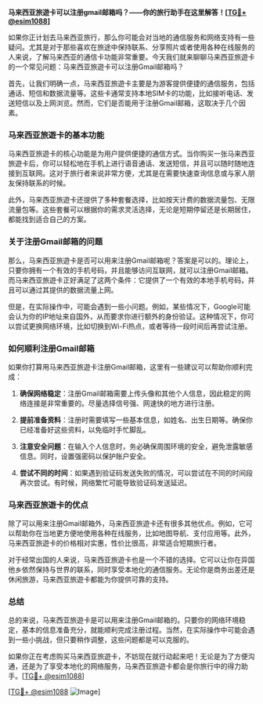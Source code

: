 **马来西亚旅遊卡可以注册gmail邮箱吗？——你的旅行助手在这里解答！[[TG💪+ @esim1088](https://t.me/s/esim1088)]**

如果你正计划去马来西亚旅行，那么你可能会对当地的通信服务和网络支持有一些疑问。尤其是对于那些喜欢在旅途中保持联系、分享照片或者使用各种在线服务的人来说，了解马来西亚的通信卡功能非常重要。今天我们就来聊聊马来西亚旅遊卡的一个常见问题：马来西亚旅遊卡可以注册Gmail邮箱吗？

首先，让我们明确一点，马来西亚旅遊卡主要是为游客提供便捷的通信服务，包括通话、短信和数据流量等。这些卡通常支持本地SIM卡的功能，比如接听电话、发送短信以及上网浏览。然而，它们是否能用于注册Gmail邮箱，这取决于几个因素。

### **马来西亚旅遊卡的基本功能**

马来西亚旅遊卡的核心功能是为用户提供便捷的通信方式。当你购买一张马来西亚旅遊卡后，你可以轻松地在手机上进行语音通话、发送短信，并且可以随时随地连接到互联网。这对于旅行者来说非常方便，尤其是在需要快速查询信息或与家人朋友保持联系的时候。

此外，马来西亚旅遊卡还提供了多种套餐选择，比如按天计费的数据流量包、无限流量包等。这些套餐可以根据你的需求灵活选择，无论是短期停留还是长期居住，都能找到适合自己的方案。

### **关于注册Gmail邮箱的问题**

那么，马来西亚旅遊卡是否可以用来注册Gmail邮箱呢？答案是可以的。理论上，只要你拥有一个有效的手机号码，并且能够访问互联网，就可以注册Gmail邮箱。而马来西亚旅遊卡正好满足了这两个条件：它提供了一个有效的本地手机号码，并且可以通过其提供的数据流量上网。

但是，在实际操作中，可能会遇到一些小问题。例如，某些情况下，Google可能会认为你的IP地址来自国外，从而要求你进行额外的身份验证。这种情况下，你可以尝试更换网络环境，比如切换到Wi-Fi热点，或者等待一段时间后再尝试注册。

### **如何顺利注册Gmail邮箱**

如果你打算用马来西亚旅遊卡注册Gmail邮箱，这里有一些建议可以帮助你顺利完成：

1. **确保网络稳定**：注册Gmail邮箱需要上传头像和其他个人信息，因此稳定的网络连接是非常重要的。尽量选择信号强、网速快的地方进行注册。
   
2. **提前准备资料**：注册时需要填写一些基本信息，如姓名、出生日期等。确保你已经准备好这些资料，以免临时手忙脚乱。

3. **注意安全问题**：在输入个人信息时，务必确保周围环境的安全，避免泄露敏感信息。同时，设置强密码以保护账户安全。

4. **尝试不同的时间**：如果遇到验证码发送失败的情况，可以尝试在不同的时间段再次尝试。有时候，网络繁忙可能导致验证码发送延迟。

### **马来西亚旅遊卡的优点**

除了可以用来注册Gmail邮箱外，马来西亚旅遊卡还有很多其他优点。例如，它可以帮助你在当地更方便地使用各种在线服务，比如地图导航、支付应用等。此外，马来西亚旅遊卡的价格相对实惠，性价比很高，非常适合短期旅行者。

对于经常出国的人来说，马来西亚旅遊卡也是一个不错的选择。它可以让你在异国他乡依然保持与世界的联系，同时享受本地化的通信服务。无论你是商务出差还是休闲旅游，马来西亚旅遊卡都能为你提供可靠的支持。

### **总结**

总的来说，马来西亚旅遊卡是可以用来注册Gmail邮箱的。只要你的网络环境稳定，基本的信息准备充分，就能顺利完成注册过程。当然，在实际操作中可能会遇到一些小挑战，但只要稍作调整，这些问题都是可以克服的。

如果你正在考虑购买马来西亚旅遊卡，不妨现在就行动起来吧！无论是为了方便沟通，还是为了享受本地化的网络服务，马来西亚旅遊卡都会是你旅行中的得力助手。[[TG💪+ @esim1088](https://t.me/s/esim1088)]

[[TG💪+ @esim1088](https://t.me/s/esim1088) ![Image](https://i.postimg.cc/4NQfJmqS/Snipaste-2025-05-13-00-14-12.png)]